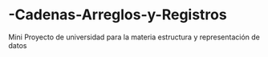 # -Cadenas-Arreglos-y-Registros
Mini Proyecto de universidad para la materia estructura y representación de datos
